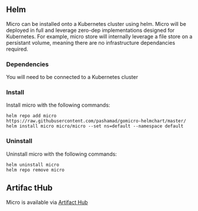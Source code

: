 ## Helm

Micro can be installed onto a Kubernetes cluster using helm. Micro will be deployed in full and leverage zero-dep implementations designed for Kubernetes. For example, micro store will internally leverage a file store on a persistant volume, meaning there are no infrastructure dependancies required.

### Dependencies

You will need to be connected to a Kubernetes cluster

### Install

Install micro with the following commands:

```shell
helm repo add micro https://raw.githubusercontent.com/pashamad/gomicro-helmchart/master/
helm install micro micro/micro --set ns=default --namespace default
```

### Uninstall

Uninstall micro with the following commands:

```shell
helm uninstall micro
helm repo remove micro
```

## Artifac tHub

Micro is available via [Artifact Hub](https://artifacthub.io/packages/helm/micro/micro)
